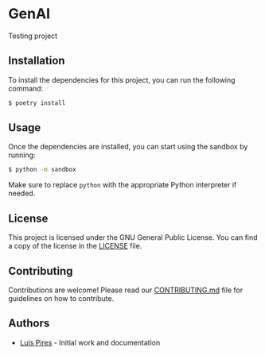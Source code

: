 # GenAI

Testing project

## Installation

To install the dependencies for this project, you can run the following command:

```bash
$ poetry install
```

## Usage

Once the dependencies are installed, you can start using the sandbox by running:

```bash
$ python -m sandbox
```

Make sure to replace `python` with the appropriate Python interpreter if needed.

## License

This project is licensed under the GNU General Public License. You can find a copy of the license in the [LICENSE](LICENSE) file.

## Contributing

Contributions are welcome! Please read our [CONTRIBUTING.md](docs/CONTRIBUTING.md) file for guidelines on how to contribute.

## Authors

- [Luís Pires](https://github.com/lupirex) - Initial work and documentation

